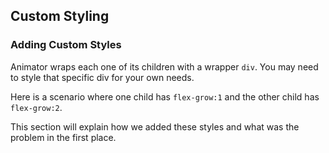 ## Custom Styling 

### Adding Custom Styles

Animator wraps each one of its children with a wrapper `div`. You may need to style that specific div for your own needs.

Here is a scenario where one child has `flex-grow:1` and the other child has `flex-grow:2`. 

This section will explain how we added these styles and what was the problem in the first place.